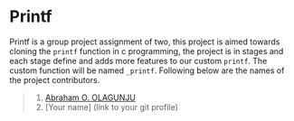 # Printf

Printf is a group project assignment of two, this project is aimed towards cloning the ```printf``` function in c programming, the project is in stages and each stage define and adds more features to our custom ```printf```. The custom function will be named ```_printf```. Following below are the names of the project contributors.

> 1. [Abraham O. OLAGUNJU](https://github.com/OluwaninsolaAO)
> 2. [Your name] (link to your git profile)
